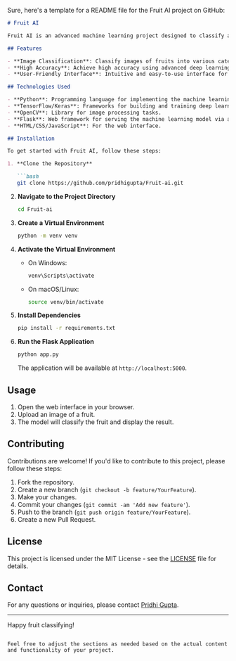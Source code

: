 Sure, here's a template for a README file for the Fruit AI project on GitHub:

```markdown
# Fruit AI

Fruit AI is an advanced machine learning project designed to classify and identify different types of fruits from images. Utilizing state-of-the-art deep learning models, this project demonstrates how AI can be applied to real-world scenarios such as image classification and object recognition.

## Features

- **Image Classification**: Classify images of fruits into various categories.
- **High Accuracy**: Achieve high accuracy using advanced deep learning models.
- **User-Friendly Interface**: Intuitive and easy-to-use interface for uploading and classifying fruit images.

## Technologies Used

- **Python**: Programming language for implementing the machine learning models.
- **TensorFlow/Keras**: Frameworks for building and training deep learning models.
- **OpenCV**: Library for image processing tasks.
- **Flask**: Web framework for serving the machine learning model via an API.
- **HTML/CSS/JavaScript**: For the web interface.

## Installation

To get started with Fruit AI, follow these steps:

1. **Clone the Repository**

   ```bash
   git clone https://github.com/pridhigupta/Fruit-ai.git
   ```

2. **Navigate to the Project Directory**

   ```bash
   cd Fruit-ai
   ```

3. **Create a Virtual Environment**

   ```bash
   python -m venv venv
   ```

4. **Activate the Virtual Environment**

   - On Windows:

     ```bash
     venv\Scripts\activate
     ```

   - On macOS/Linux:

     ```bash
     source venv/bin/activate
     ```

5. **Install Dependencies**

   ```bash
   pip install -r requirements.txt
   ```

6. **Run the Flask Application**

   ```bash
   python app.py
   ```

   The application will be available at `http://localhost:5000`.

## Usage

1. Open the web interface in your browser.
2. Upload an image of a fruit.
3. The model will classify the fruit and display the result.

## Contributing

Contributions are welcome! If you'd like to contribute to this project, please follow these steps:

1. Fork the repository.
2. Create a new branch (`git checkout -b feature/YourFeature`).
3. Make your changes.
4. Commit your changes (`git commit -am 'Add new feature'`).
5. Push to the branch (`git push origin feature/YourFeature`).
6. Create a new Pull Request.

## License

This project is licensed under the MIT License - see the [LICENSE](LICENSE) file for details.

## Contact

For any questions or inquiries, please contact [Pridhi Gupta](mailto:pridhi@example.com).

---

Happy fruit classifying!

```

Feel free to adjust the sections as needed based on the actual content and functionality of your project.
